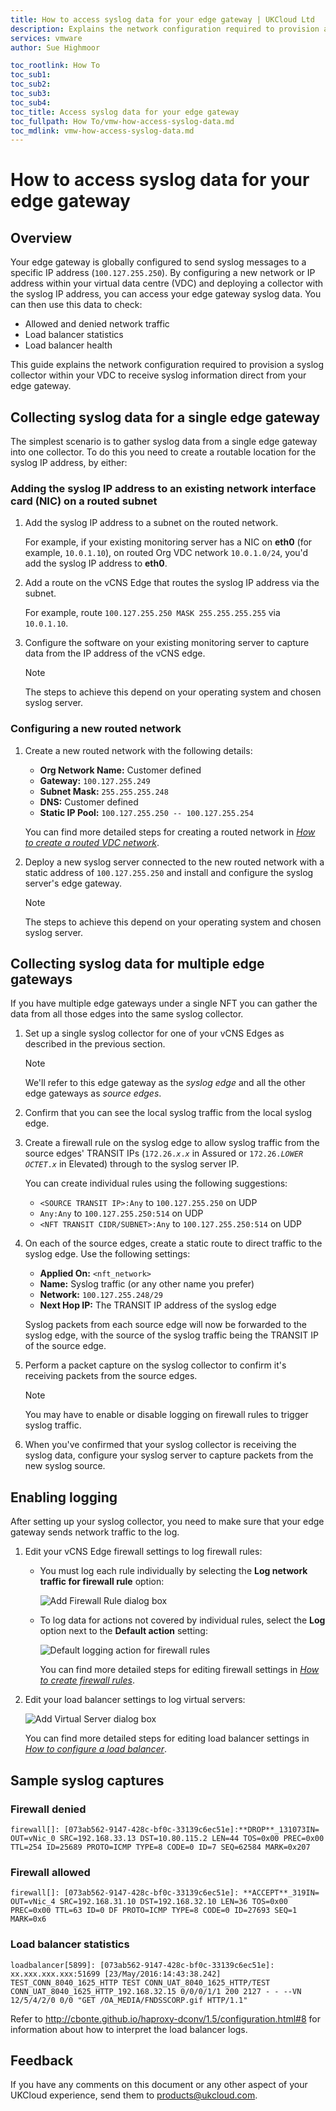 ```yaml
---
title: How to access syslog data for your edge gateway | UKCloud Ltd
description: Explains the network configuration required to provision a syslog collector within your VDC to receive syslog information direct from your edge gateway
services: vmware
author: Sue Highmoor

toc_rootlink: How To
toc_sub1:
toc_sub2:
toc_sub3:
toc_sub4:
toc_title: Access syslog data for your edge gateway
toc_fullpath: How To/vmw-how-access-syslog-data.md
toc_mdlink: vmw-how-access-syslog-data.md
---
```


# How to access syslog data for your edge gateway

## Overview

Your edge gateway is globally configured to send syslog messages to a specific IP address (`100.127.255.250`). By configuring a new network or IP address within your virtual data centre (VDC) and deploying a collector with the syslog IP address, you can access your edge gateway
syslog data. You can then use this data to check:

- Allowed and denied network traffic
- Load balancer statistics
- Load balancer health

This guide explains the network configuration required to provision a syslog collector within your VDC to receive syslog information direct from your edge gateway.

## Collecting syslog data for a single edge gateway

The simplest scenario is to gather syslog data from a single edge gateway into one collector. To do this you need to create a routable location for the syslog IP address, by either:

### Adding the syslog IP address to an existing network interface card (NIC) on a routed subnet

1. Add the syslog IP address to a subnet on the routed network.

    For example, if your existing monitoring server has a NIC on **eth0** (for example, `10.0.1.10`), on routed Org VDC network `10.0.1.0/24`, you'd add the syslog IP address to **eth0**.

2. Add a route on the vCNS Edge that routes the syslog IP address via the subnet.

    For example, route `100.127.255.250 MASK 255.255.255.255` via `10.0.1.10`.

3. Configure the software on your existing monitoring server to capture data from the IP address of the vCNS edge.

    > [!NOTE]
    > The steps to achieve this depend on your operating system and chosen syslog server.

### Configuring a new routed network

1. Create a new routed network with the following details:

    - **Org Network Name:** Customer defined
    - **Gateway:** `100.127.255.249`
    - **Subnet Mask:** `255.255.255.248`
    - **DNS:** Customer defined
    - **Static IP Pool:** `100.127.255.250 -- 100.127.255.254`

    You can find more detailed steps for creating a routed network in [*How to create a routed VDC network*](vmw-how-create-routed-network.md).

2. Deploy a new syslog server connected to the new routed network with a static address of `100.127.255.250` and install and configure the syslog server's edge gateway.

    > [!NOTE]
    > The steps to achieve this depend on your operating system and chosen syslog server.

## Collecting syslog data for multiple edge gateways

If you have multiple edge gateways under a single NFT you can gather the data from all those edges into the same syslog collector.

1. Set up a single syslog collector for one of your vCNS Edges as described in the previous section.

    > [!NOTE]
    > We'll refer to this edge gateway as the *syslog edge* and all the other edge gateways as *source edges*.

2. Confirm that you can see the local syslog traffic from the local syslog edge.

3. Create a firewall rule on the syslog edge to allow syslog traffic from the source edges' TRANSIT IPs (`172.26.`*`x`*`.`*`x`* in Assured or `172.26.`*`LOWER OCTET`*`.`*`x`* in Elevated) through to the syslog server IP.

    You can create individual rules using the following suggestions:

    - `<SOURCE TRANSIT IP>:Any` to `100.127.255.250` on UDP
    - `Any:Any` to `100.127.255.250:514` on UDP
    - `<NFT TRANSIT CIDR/SUBNET>:Any` to `100.127.255.250:514` on UDP

4. On each of the source edges, create a static route to direct traffic to the syslog edge. Use the following settings:

    - **Applied On:** `<nft_network>`
    - **Name:** Syslog traffic (or any other name you prefer)
    - **Network:** `100.127.255.248/29`
    - **Next Hop IP:** The TRANSIT IP address of the syslog edge

    Syslog packets from each source edge will now be forwarded to the syslog edge, with the source of the syslog traffic being the TRANSIT IP of the source edge.

5. Perform a packet capture on the syslog collector to confirm it's receiving packets from the source edges.

    > [!NOTE]
    > You may have to enable or disable logging on firewall rules to trigger syslog traffic.

6. When you've confirmed that your syslog collector is receiving the syslog data, configure your syslog server to capture packets from the new syslog source.

## Enabling logging

After setting up your syslog collector, you need to make sure that your edge gateway sends network traffic to the log.

1. Edit your vCNS Edge firewall settings to log firewall rules:

    - You must log each rule individually by selecting the **Log network traffic for firewall rule** option:

        ![Add Firewall Rule dialog box](images/vmw-vcd-syslog-firewall-rule.png)

    - To log data for actions not covered by individual rules, select the **Log** option next to the **Default action** setting:

        ![Default logging action for firewall rules](images/vmw-vcd-syslog-firewall-default-action.png)

        You can find more detailed steps for editing firewall settings in [*How to create firewall rules*](vmw-how-create-firewall-rules.md).

2. Edit your load balancer settings to log virtual servers:

    ![Add Virtual Server dialog box](images/vmw-vcd-syslog-load-balancer.png)

    You can find more detailed steps for editing load balancer settings in [*How to configure a load balancer*](vmw-how-configure-load-balancer.md).

## Sample syslog captures

### Firewall denied

`firewall[]: [073ab562-9147-428c-bf0c-33139c6ec51e]:**DROP**_131073IN= OUT=vNic_0 SRC=192.168.33.13 DST=10.80.115.2 LEN=44 TOS=0x00 PREC=0x00 TTL=254 ID=25689 PROTO=ICMP TYPE=8 CODE=0 ID=7 SEQ=62584 MARK=0x207`

### Firewall allowed

`firewall[]: [073ab562-9147-428c-bf0c-33139c6ec51e]: **ACCEPT**_319IN= OUT=vNic_4 SRC=192.168.31.10 DST=192.168.32.10 LEN=36 TOS=0x00 PREC=0x00 TTL=63 ID=0 DF PROTO=ICMP TYPE=8 CODE=0 ID=27693 SEQ=1 MARK=0x6`

### Load balancer statistics

`loadbalancer[5899]: [073ab562-9147-428c-bf0c-33139c6ec51e]: xx.xxx.xxx.xxx:51699 [23/May/2016:14:43:38.242] TEST_CONN_8040_1625_HTTP TEST CONN_UAT_8040_1625_HTTP/TEST CONN_UAT_8040_1625_HTTP_192.168.32.15 0/0/0/1/1 200 2127 - - --VN 12/5/4/2/0 0/0 "GET /OA_MEDIA/FNDSSCORP.gif HTTP/1.1"`

Refer to
<http://cbonte.github.io/haproxy-dconv/1.5/configuration.html#8> for information about how to interpret the load balancer logs.

## Feedback

If you have any comments on this document or any other aspect of your UKCloud experience, send them to <products@ukcloud.com>.